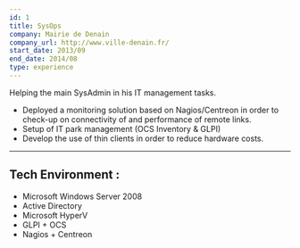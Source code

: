 ```yaml
---
id: 1
title: SysOps
company: Mairie de Denain
company_url: http://www.ville-denain.fr/
start_date: 2013/09
end_date: 2014/08
type: experience
---
```


Helping the main SysAdmin in his IT management tasks.

* Deployed a monitoring solution based on Nagios/Centreon in order to check-up on connectivity of and performance of remote links.
* Setup of IT park management (OCS Inventory & GLPI)
* Develop the use of thin clients in order to reduce hardware costs.

---
## Tech Environment :

- Microsoft Windows Server 2008
- Active Directory
- Microsoft HyperV
- GLPI + OCS
- Nagios + Centreon
